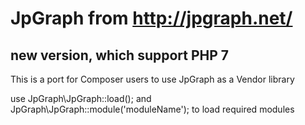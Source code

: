 JpGraph from http://jpgraph.net/
======

new version, which support PHP 7
---

This is a port for Composer users to use JpGraph as a Vendor library

use JpGraph\JpGraph::load(); and JpGraph\JpGraph::module('moduleName'); to load required modules
